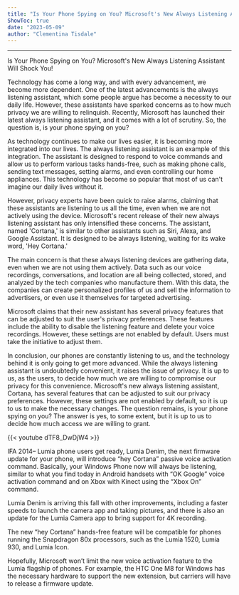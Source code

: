 ```yaml
---
title: "Is Your Phone Spying on You? Microsoft's New Always Listening Assistant Will Shock You!"
ShowToc: true 
date: "2023-05-09"
author: "Clementina Tisdale"
---
```

*****
Is Your Phone Spying on You? Microsoft's New Always Listening Assistant Will Shock You!

Technology has come a long way, and with every advancement, we become more dependent. One of the latest advancements is the always listening assistant, which some people argue has become a necessity to our daily life. However, these assistants have sparked concerns as to how much privacy we are willing to relinquish. Recently, Microsoft has launched their latest always listening assistant, and it comes with a lot of scrutiny. So, the question is, is your phone spying on you?

As technology continues to make our lives easier, it is becoming more integrated into our lives. The always listening assistant is an example of this integration. The assistant is designed to respond to voice commands and allow us to perform various tasks hands-free, such as making phone calls, sending text messages, setting alarms, and even controlling our home appliances. This technology has become so popular that most of us can't imagine our daily lives without it.

However, privacy experts have been quick to raise alarms, claiming that these assistants are listening to us all the time, even when we are not actively using the device. Microsoft's recent release of their new always listening assistant has only intensified these concerns. The assistant, named 'Cortana,' is similar to other assistants such as Siri, Alexa, and Google Assistant. It is designed to be always listening, waiting for its wake word, 'Hey Cortana.'

The main concern is that these always listening devices are gathering data, even when we are not using them actively. Data such as our voice recordings, conversations, and location are all being collected, stored, and analyzed by the tech companies who manufacture them. With this data, the companies can create personalized profiles of us and sell the information to advertisers, or even use it themselves for targeted advertising.

Microsoft claims that their new assistant has several privacy features that can be adjusted to suit the user's privacy preferences. These features include the ability to disable the listening feature and delete your voice recordings. However, these settings are not enabled by default. Users must take the initiative to adjust them.

In conclusion, our phones are constantly listening to us, and the technology behind it is only going to get more advanced. While the always listening assistant is undoubtedly convenient, it raises the issue of privacy. It is up to us, as the users, to decide how much we are willing to compromise our privacy for this convenience. Microsoft's new always listening assistant, Cortana, has several features that can be adjusted to suit our privacy preferences. However, these settings are not enabled by default, so it is up to us to make the necessary changes. The question remains, is your phone spying on you? The answer is yes, to some extent, but it is up to us to decide how much access we are willing to grant.

{{< youtube dTF8_DwDjW4 >}} 



IFA 2014– Lumia phone users get ready, Lumia Denim, the next firmware update for your phone, will introduce “hey Cortana” passive voice activation command. Basically, your Windows Phone now will always be listening, similar to what you find today in Android handsets with “OK Google” voice activation command and on Xbox with Kinect using the “Xbox On” command.
 
Lumia Denim is arriving this fall with other improvements, including a faster speeds to launch the camera app and taking pictures, and there is also an update for the Lumia Camera app to bring support for 4K recording.
 
The new “hey Cortana” hands-free feature will be compatible for phones running the Snapdragon 80x processors, such as the Lumia 1520, Lumia 930, and Lumia Icon.
 
Hopefully, Microsoft won’t limit the new voice activation feature to the Lumia flagship of phones. For example, the HTC One M8 for Windows has the necessary hardware to support the new extension, but carriers will have to release a firmware update.




